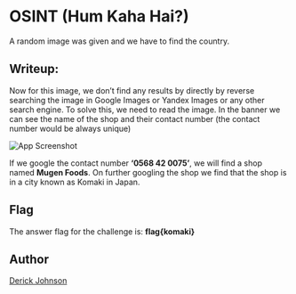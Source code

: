 # OSINT (Hum Kaha Hai?)

A random image was given and we have to find the country.

## Writeup:

Now for this image, we don’t find any results by directly by reverse searching the image in Google Images or Yandex Images or any other search engine. 
To solve this, we need to read the image. In the banner we can see the name of the shop and their contact number (the contact number would be always unique)

![App Screenshot](https://github.com/cybsecsid/CaptureMe/raw/main/Reverse%20Image%20Task%202.jpg)



If we google the contact number **‘0568 42 0075’**, we will find a shop named **Mugen Foods**. On further googling the shop we find that the shop is in a city known as Komaki in Japan.

## Flag
The answer flag for the challenge is:
**flag{komaki}**


## Author
 [Derick Johnson](https://www.linkedin.com/in/derick-m-johnson/)
